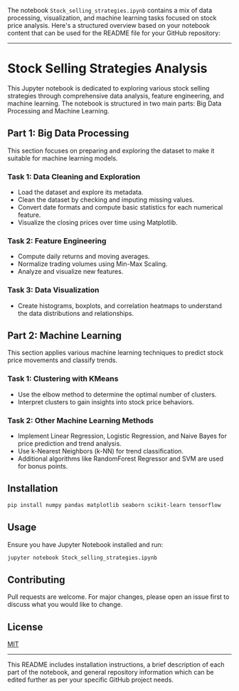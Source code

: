 The notebook `Stock_selling_strategies.ipynb` contains a mix of data processing, visualization, and machine learning tasks focused on stock price analysis. Here's a structured overview based on your notebook content that can be used for the README file for your GitHub repository:

---

# Stock Selling Strategies Analysis

This Jupyter notebook is dedicated to exploring various stock selling strategies through comprehensive data analysis, feature engineering, and machine learning. The notebook is structured in two main parts: Big Data Processing and Machine Learning.

## Part 1: Big Data Processing
This section focuses on preparing and exploring the dataset to make it suitable for machine learning models.

### Task 1: Data Cleaning and Exploration
- Load the dataset and explore its metadata.
- Clean the dataset by checking and imputing missing values.
- Convert date formats and compute basic statistics for each numerical feature.
- Visualize the closing prices over time using Matplotlib.

### Task 2: Feature Engineering
- Compute daily returns and moving averages.
- Normalize trading volumes using Min-Max Scaling.
- Analyze and visualize new features.

### Task 3: Data Visualization
- Create histograms, boxplots, and correlation heatmaps to understand the data distributions and relationships.

## Part 2: Machine Learning
This section applies various machine learning techniques to predict stock price movements and classify trends.

### Task 1: Clustering with KMeans
- Use the elbow method to determine the optimal number of clusters.
- Interpret clusters to gain insights into stock price behaviors.

### Task 2: Other Machine Learning Methods
- Implement Linear Regression, Logistic Regression, and Naive Bayes for price prediction and trend analysis.
- Use k-Nearest Neighbors (k-NN) for trend classification.
- Additional algorithms like RandomForest Regressor and SVM are used for bonus points.

## Installation
```bash
pip install numpy pandas matplotlib seaborn scikit-learn tensorflow
```

## Usage
Ensure you have Jupyter Notebook installed and run:
```bash
jupyter notebook Stock_selling_strategies.ipynb
```

## Contributing
Pull requests are welcome. For major changes, please open an issue first to discuss what you would like to change.

## License
[MIT](https://choosealicense.com/licenses/mit/)

---

This README includes installation instructions, a brief description of each part of the notebook, and general repository information which can be edited further as per your specific GitHub project needs.
